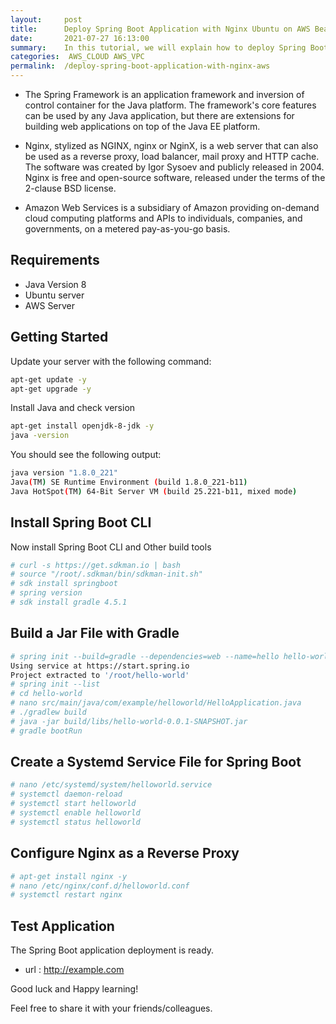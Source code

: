 ```yaml
---
layout:     post
title:      Deploy Spring Boot Application with Nginx Ubuntu on AWS Beanstalk
date:       2021-07-27 16:13:00
summary:    In this tutorial, we will explain how to deploy Spring Boot Application with Nginx Ubuntu on AWS Beanstalk.
categories:  AWS_CLOUD AWS_VPC
permalink:  /deploy-spring-boot-application-with-nginx-aws
---
```




- The Spring Framework is an application framework and inversion of control container for the Java platform. The framework&apos;s core features can be used by any Java application, but there are extensions for building web applications on top of the Java EE platform.

- Nginx, stylized as NGINX, nginx or NginX, is a web server that can also be used as a reverse proxy, load balancer, mail proxy and HTTP cache. The software was created by Igor Sysoev and publicly released in 2004. Nginx is free and open-source software, released under the terms of the 2-clause BSD license.

- Amazon Web Services is a subsidiary of Amazon providing on-demand cloud computing platforms and APIs to individuals, companies, and governments, on a metered pay-as-you-go basis.


## Requirements

- Java Version 8
- Ubuntu server
- AWS Server

## Getting Started

Update your server with the following command:

```sh
apt-get update -y
apt-get upgrade -y
```

Install Java and check version

```sh
apt-get install openjdk-8-jdk -y
java -version
```

You should see the following output:

```sh
java version "1.8.0_221"
Java(TM) SE Runtime Environment (build 1.8.0_221-b11)
Java HotSpot(TM) 64-Bit Server VM (build 25.221-b11, mixed mode)

```

## Install Spring Boot CLI

Now install Spring Boot CLI and Other build tools

```sh
# curl -s https://get.sdkman.io | bash
# source "/root/.sdkman/bin/sdkman-init.sh"
# sdk install springboot
# spring version
# sdk install gradle 4.5.1

```
## Build a Jar File with Gradle


```sh
# spring init --build=gradle --dependencies=web --name=hello hello-world
Using service at https://start.spring.io
Project extracted to '/root/hello-world'
# spring init --list
# cd hello-world
# nano src/main/java/com/example/helloworld/HelloApplication.java
# ./gradlew build
# java -jar build/libs/hello-world-0.0.1-SNAPSHOT.jar
# gradle bootRun

```

## Create a Systemd Service File for Spring Boot

```sh
# nano /etc/systemd/system/helloworld.service
# systemctl daemon-reload
# systemctl start helloworld
# systemctl enable helloworld
# systemctl status helloworld


```

## Configure Nginx as a Reverse Proxy

```sh
# apt-get install nginx -y
# nano /etc/nginx/conf.d/helloworld.conf
# systemctl restart nginx

```

## Test Application

The Spring Boot application deployment is ready. 
- url :  http://example.com



Good luck and Happy learning! 

Feel free to share it with your friends/colleagues.
